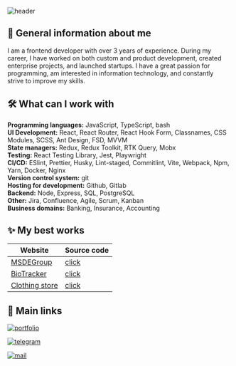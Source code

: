![header](https://capsule-render.vercel.app/api?type=waving&color=gradient&height=280&section=header&text=Hello%20all!&fontSize=75&animation=fadeIn&fontAlignY=32&desc=Welcome%20to%20my%20GitHub%20profile!%20My%20name%20is%20Danya!&descAlignY=55&descAlign=50)


## 🚀 General information about me 
I am a frontend developer with over 3 years of experience. During my career, I have worked on both custom and product development, created enterprise projects, and launched startups. I have a great passion for programming, am interested in information technology, and constantly strive to improve my skills.


## 🛠 What can I work with

**Programming languages:** JavaScript, TypeScript, bash\
**UI Development:** React, React Router, React Hook Form, Classnames, CSS Modules, SCSS, Ant Design, FSD, MVVM\
**State managers:** Redux, Redux Toolkit, RTK Query, Mobx\
**Testing:** React Testing Library, Jest, Playwright\
**CI/CD:** ESlint, Prettier, Husky, Lint-staged, Commitlint, Vite, Webpack, Npm, Yarn, Docker, Nginx\
**Version control system:** git\
**Hosting for development:** Github, Gitlab\
**Backend:** Node, Express, SQL, PostgreSQL\
**Other:** Jira, Confluence, Agile, Scrum, Kanban\
**Business domains:** Banking, Insurance, Accounting

## ✨ My best works

| Website  | Source code |
| ----- | -------------|
| [MSDEGroup](https://msdegroup.com/) | [click](https://github.com/MSDEGroup) |
| [BioTracker](https://biotrackerau.netlify.app/) | [click](https://github.com/danyazavarin/diploma) |
| [Clothing store](https://danyazavarin.github.io/responsive_website/) | [click](https://github.com/danyazavarin/responsive_website) |

## 🔗 Main links
[![portfolio](https://img.shields.io/badge/my_resume-000?style=for-the-badge&logo=ko-fi&logoColor=white)](https://docs.google.com/document/d/1aFsmAQtx4ZMaxd4q2ZkYzzUE8Kc4ZX5q6I1D6sm2y0k/edit?usp=sharing)

[![telegram](https://img.shields.io/badge/Telegram-%2326A5E4?style=for-the-badge&logo=telegram&logoColor=white)](https://t.me/zvdan)

[![mail](https://img.shields.io/badge/Mail-%23005FF9?style=for-the-badge&logo=Mail.Ru&logoColor=white)](mailto:zvr.danny@gmail.com)

